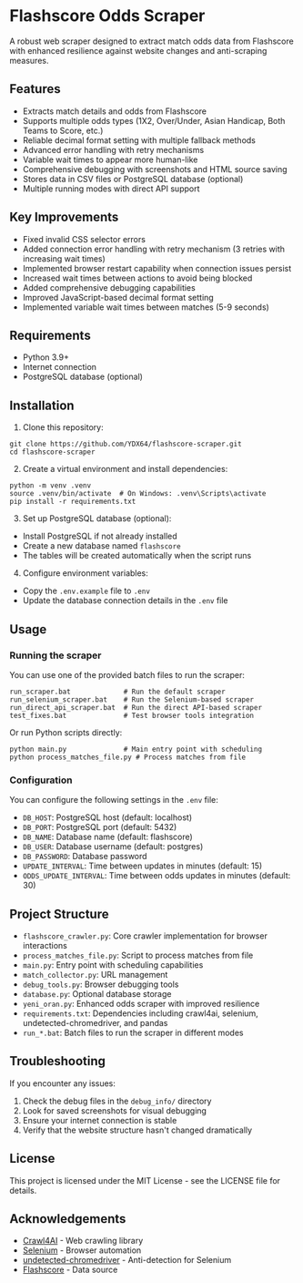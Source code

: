 # Flashscore Odds Scraper

A robust web scraper designed to extract match odds data from Flashscore with enhanced resilience against website changes and anti-scraping measures.

## Features

- Extracts match details and odds from Flashscore
- Supports multiple odds types (1X2, Over/Under, Asian Handicap, Both Teams to Score, etc.)
- Reliable decimal format setting with multiple fallback methods
- Advanced error handling with retry mechanisms
- Variable wait times to appear more human-like
- Comprehensive debugging with screenshots and HTML source saving
- Stores data in CSV files or PostgreSQL database (optional)
- Multiple running modes with direct API support

## Key Improvements

- Fixed invalid CSS selector errors
- Added connection error handling with retry mechanism (3 retries with increasing wait times)
- Implemented browser restart capability when connection issues persist
- Increased wait times between actions to avoid being blocked
- Added comprehensive debugging capabilities
- Improved JavaScript-based decimal format setting
- Implemented variable wait times between matches (5-9 seconds)

## Requirements

- Python 3.9+
- Internet connection
- PostgreSQL database (optional)

## Installation

1. Clone this repository:
```
git clone https://github.com/YDX64/flashscore-scraper.git
cd flashscore-scraper
```

2. Create a virtual environment and install dependencies:
```
python -m venv .venv
source .venv/bin/activate  # On Windows: .venv\Scripts\activate
pip install -r requirements.txt
```

3. Set up PostgreSQL database (optional):
- Install PostgreSQL if not already installed
- Create a new database named `flashscore`
- The tables will be created automatically when the script runs

4. Configure environment variables:
- Copy the `.env.example` file to `.env`
- Update the database connection details in the `.env` file

## Usage

### Running the scraper

You can use one of the provided batch files to run the scraper:

```
run_scraper.bat             # Run the default scraper
run_selenium_scraper.bat    # Run the Selenium-based scraper
run_direct_api_scraper.bat  # Run the direct API-based scraper
test_fixes.bat              # Test browser tools integration
```

Or run Python scripts directly:

```
python main.py              # Main entry point with scheduling
python process_matches_file.py # Process matches from file
```

### Configuration

You can configure the following settings in the `.env` file:

- `DB_HOST`: PostgreSQL host (default: localhost)
- `DB_PORT`: PostgreSQL port (default: 5432)
- `DB_NAME`: Database name (default: flashscore)
- `DB_USER`: Database username (default: postgres)
- `DB_PASSWORD`: Database password
- `UPDATE_INTERVAL`: Time between updates in minutes (default: 15)
- `ODDS_UPDATE_INTERVAL`: Time between odds updates in minutes (default: 30)

## Project Structure

- `flashscore_crawler.py`: Core crawler implementation for browser interactions
- `process_matches_file.py`: Script to process matches from file
- `main.py`: Entry point with scheduling capabilities
- `match_collector.py`: URL management
- `debug_tools.py`: Browser debugging tools
- `database.py`: Optional database storage
- `yeni_oran.py`: Enhanced odds scraper with improved resilience
- `requirements.txt`: Dependencies including crawl4ai, selenium, undetected-chromedriver, and pandas
- `run_*.bat`: Batch files to run the scraper in different modes

## Troubleshooting

If you encounter any issues:

1. Check the debug files in the `debug_info/` directory
2. Look for saved screenshots for visual debugging
3. Ensure your internet connection is stable
4. Verify that the website structure hasn't changed dramatically

## License

This project is licensed under the MIT License - see the LICENSE file for details.

## Acknowledgements

- [Crawl4AI](https://docs.crawl4ai.com/) - Web crawling library
- [Selenium](https://www.selenium.dev/) - Browser automation
- [undetected-chromedriver](https://github.com/ultrafunkamsterdam/undetected-chromedriver) - Anti-detection for Selenium
- [Flashscore](https://www.flashscore.com/) - Data source